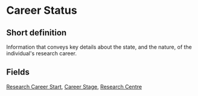 # Career Status
## Short definition
Information that conveys key details about the state, and the nature, of the individual's research career.
## Fields
[Research Career Start](../Object-Fields/Career%20Status/Research%20Career%20Start.md),
[Career Stage](../Object-Fields/Career%20Status/Career%20Stage.md),
[Research Centre](../Object-Fields/Career%20Status/Research%20Centre.md)
